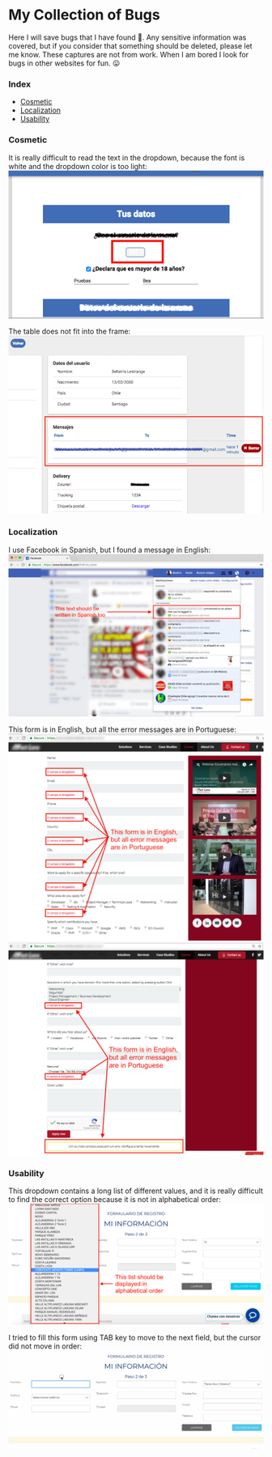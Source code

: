 # My Collection of Bugs

Here I will save bugs that I have found :bug:. Any sensitive information was covered, but if you consider that something should be deleted, please let me know. These captures are not from work. When I am bored I look for bugs in other websites for fun. :stuck_out_tongue:

### Index
* [Cosmetic](#cosmetic)
* [Localization](#localization)
* [Usability](#usability)

### Cosmetic
It is really difficult to read the text in the dropdown, because the font is white and the dropdown color is too light:
![font](https://github.com/marubatsu/bugs-collection/blob/master/Cosmetic/web_form_text_is_difficult_to_be_read.png)

The table does not fit into the frame: 
![text](https://github.com/marubatsu/bugs-collection/blob/master/Cosmetic/web_form_text_does_not_fit.png)

### Localization
I use Facebook in Spanish, but I found a message in English:
![Notifications in Facebook](https://github.com/marubatsu/bugs-collection/blob/master/Localization/web_Facebook_notifications.jpg)

This form is in English, but all the error messages are in Portuguese:
![Form1](https://github.com/marubatsu/bugs-collection/blob/master/Localization/web_form_msgs_in_portuguese_1.jpg)
![Form2](https://github.com/marubatsu/bugs-collection/blob/master/Localization/web_form_msgs_in_portuguese_2.jpg)

### Usability
This dropdown contains a long list of different values, and it is really difficult to find the correct option because it is not in alphabetical order:
![List](https://github.com/marubatsu/bugs-collection/blob/master/Usability/web_form1_list_is_not_in_alphabetical_order.png)

I tried to fill this form using TAB key to move to the next field, but the cursor did not move in order:
![Tab key](https://github.com/marubatsu/bugs-collection/blob/master/Usability/web_form1_when_user_presses_tab_key_fields_do_not_change_in_order.gif)
